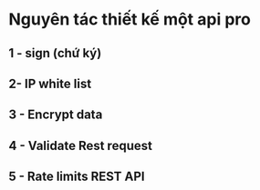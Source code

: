 # Nguyên tác thiết kế một api pro

## 1 - sign (chứ ký)

## 2- IP white list

## 3 - Encrypt data

## 4 - Validate Rest request

## 5 - Rate limits REST API
